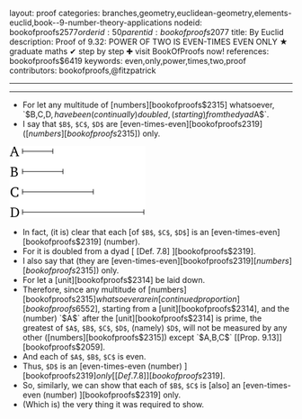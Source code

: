layout: proof
categories: branches,geometry,euclidean-geometry,elements-euclid,book--9-number-theory-applications
nodeid: bookofproofs$2577
orderid: 50
parentid: bookofproofs$2077
title: By Euclid
description:  Proof of 9.32: POWER OF TWO IS EVEN-TIMES EVEN ONLY &#9733; graduate maths &#10004; step by step &#10010; visit BookOfProofs now!
references: bookofproofs$6419
keywords: even,only,power,times,two,proof
contributors: bookofproofs,@fitzpatrick

---


---



* For let any multitude of [numbers][bookofproofs$2315] whatsoever, `$B$`, `$C$`, `$D$`, have been (continually) doubled, (starting) from the dyad `$A$`.
* I say that `$B$`, `$C$`, `$D$` are [even-times-even][bookofproofs$2319] ([numbers][bookofproofs$2315]) only.

![fig32e](https://github.com/bookofproofs/bookofproofs.github.io/blob/main/_sources/_assets/images/euclid/Book09/fig32e.png?raw=true)

* In fact, (it is) clear that each [of `$B$`, `$C$`, `$D$`] is an [even-times-even][bookofproofs$2319] (number).
* For it is doubled from a dyad [ [Def. 7.8] ][bookofproofs$2319].
* I also say that (they are [even-times-even][bookofproofs$2319] [numbers][bookofproofs$2315]) only.
* For let a [unit][bookofproofs$2314] be laid down.
* Therefore, since any multitude of [numbers][bookofproofs$2315] whatsoever are in [continued proportion][bookofproofs$6552], starting from a [unit][bookofproofs$2314], and the (number) `$A$` after the [unit][bookofproofs$2314] is prime, the greatest of `$A$`, `$B$`, `$C$`, `$D$`, (namely) `$D$`, will not be measured by any other ([numbers][bookofproofs$2315]) except `$A$`, `$B$`, `$C$` [[Prop. 9.13]][bookofproofs$2059].
* And each of `$A$`, `$B$`, `$C$` is even.
* Thus, `$D$` is an [even-times-even (number) ][bookofproofs$2319] only [ [Def. 7.8] ][bookofproofs$2319].
* So, similarly, we can show that each of `$B$`, `$C$` is [also] an [even-times-even (number) ][bookofproofs$2319] only.
* (Which is) the very thing it was required to show.
